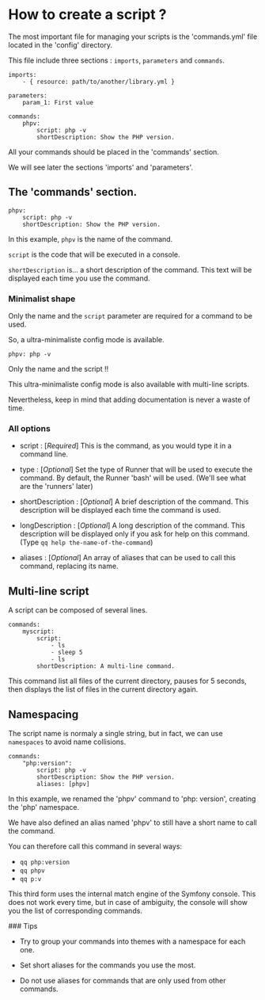 # How to create a script ?

The most important file for managing your scripts is the 'commands.yml' file located in the 'config' directory.

This file include three sections : `imports`, `parameters` and `commands`.

```
imports:
    - { resource: path/to/another/library.yml }

parameters:
    param_1: First value

commands:
    phpv:
        script: php -v
        shortDescription: Show the PHP version.
```

All your commands should be placed in the 'commands' section.

We will see later the sections 'imports' and 'parameters'.

## The 'commands' section.

```
phpv:
    script: php -v
    shortDescription: Show the PHP version.
```

In this example, `phpv` is the name of the command.

`script` is the code that will be executed in a console.

`shortDescription` is... a short description of the command.
This text will be displayed each time you use the command.

### Minimalist shape

Only the name and the `script` parameter are required for a command to be used.

So, a ultra-minimaliste config mode is available.

```
phpv: php -v
```
Only the name and the script !!

This ultra-minimaliste config mode is also available with multi-line scripts.

Nevertheless, keep in mind that adding documentation is never a waste of time.

### All options

* script : [*Required*] This is the command, as you would type it in a command line.

* type : [*Optional*] Set the type of Runner that will be used to execute the command. By default, the Runner 'bash' will be used. (We'll see what are the 'runners' later)

* shortDescription : [*Optional*] A brief description of the command. This description will be displayed each time the command is used.

* longDescription : [*Optional*] A long description of the command. This description will be displayed only if you ask for help on this command. (Type `qq help the-name-of-the-command`)

* aliases : [*Optional*] An array of aliases that can be used to call this command, replacing its name.

## Multi-line script

A script can be composed of several lines.

```
commands:
    myscript:
        script:
            - ls 
            - sleep 5
            - ls
        shortDescription: A multi-line command.
```

This command list all files of the current directory, pauses for 5 seconds, then displays the list of files in the current directory again.

## Namespacing

The script name is normaly a single string, but in fact, we can use `namespaces` to avoid name collisions.

```
commands:
    "php:version":
        script: php -v
        shortDescription: Show the PHP version.
        aliases: [phpv]
```

In this example, we renamed the 'phpv' command to 'php: version', creating the 'php' namespace.

We have also defined an alias named 'phpv' to still have a short name to call the command.

You can therefore call this command in several ways:
* `qq php:version`
* `qq phpv`
* `qq p:v`

This third form uses the internal match engine of the Symfony console. This does not work every time, but in case of ambiguity, the console will show you the list of corresponding commands.

### Tips

* Try to group your commands into themes with a namespace for each one.

* Set short aliases for the commands you use the most.

* Do not use aliases for commands that are only used from other commands.
